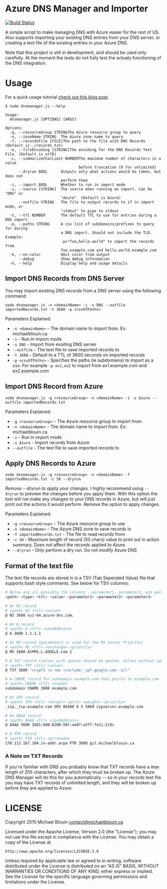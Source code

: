 # Azure DNS Manager and Importer

[![Build Status](https://travis-ci.org/Mobius5150/azurednsmanager.svg)](https://travis-ci.org/Mobius5150/azurednsmanager)

A simple script to make managing DNS with Azure easier for the rest of US. Also supports importing your existing DNS entries from your DNS server, or creating a text file of the existing entries in your Azure DNS.

Note that this project is still in development, and should be used only carefully. At the moment the tests do not fully test the actualy functioning of the DNS integration.

# Usage

For a quick usage tutorial [check out this blog post](http://michaelblouin.ca/blog/2015/12/06/managing-azure-dns-easy/).

```
$ node dnsmanager.js --help

Usage:
  dnsmanager.js [OPTIONS] [ARGS]

Options: 
  -g, --resourceGroup STRINGThe Azure resource group to query
  -n, --zoneName STRING  The Azure zone name to query
  -f, --recordsFile [FILE]The path to the file with DNS Records (Default is ./records.txt)
  -e, --fileEncoding [STRING]The encoding for the DNS Records Text File  (Default is utf8)
  -c, --summarizeCharLimit NUMBERThe maximum number of characters in a value 
                                 before truncation (0 for unlimited) 
      --dryrun BOOL      Outputs only what actions would be taken, but does not 
                         perform them 
  -i, --import BOOL      Whether to run in import mode
  -s, --source [STRING]  The source when running an import. Can be "DNS" or 
                         "Azure"  (Default is Azure)
      --outfile STRING   The file to output records to if in import mode, or 
                         "stdout" to pipe to stdout 
  -t, --ttl NUMBER       The default TTL to use for entries during a DNS import. 
  -p, --paths STRING     A csv list of subdomains/prefixes to query for during 
                         a DNS import. Should not include the TLD. Example: 
                         -p="foo,hello.world" to import the records from 
                         foo.example.com and hello.world.example.com 
  -k, --no-color         Omit color from output
      --debug            Show debug information
  -h, --help             Display help and usage details

```

## Import DNS Records from DNS Server

You may import existing DNS records from a DNS server using the following command:

```
node dnsmanager.js -n <domainName> -i -s DNS --outfile importedRecords.txt -t 3600 -p <csvOfPaths>
```

Parameters Explained:
 - `-n <domainName>` - The domain name to import from. Ex: michaelblouin.ca
 - `-i` - Run in import mode
 - `-s DNS` - Import from existing DNS server
 - `--outfile` - The text file to save imported records to
 - `-t 3600` - Default to a TTL of 3600 seconds on imported records
 - `-p <csvOfPaths>` - Specifies the paths (ie subdomains) to import as a csv. For example `-p ex1,ex2` to import from ex1.example.com and ex2.example.com

## Import DNS Record from Azure

```
node dnsmanager.js -g <resourceGroup> -n <domainName> -i -s Azure --outfile importedRecords.txt
```

Parameters Explained:
 - `-g <resourceGroup>` - The Azure resource group to import from.
 - `-n <domainName>` - The domain name to import from. Ex: michaelblouin.ca
 - `-i` - Run in import mode
 - `-s Azure` - Import records from Azure
 - `--outfile` - The text file to save imported records to

## Apply DNS Records to Azure

```
node dnsmanager.js -g <resourceGroup> -n <domainName> -f importedRecords.txt -c 50 --dryrun
```

*Remove --dryrun to apply your changes.* I highly recommend using `--dryrun` to preview the changes before you apply them. With this option the tool will not make any changes to your DNS records in Azure, but will just print out the actions it would perform. Remove the option to apply changes.

Parameters Explained:
 - `-g <resourceGroup>` - The Azure resource group to use
 - `-n <domainName>` - The Azure DNS zone to save records in
 - `-f importedRecords.txt` - The file to read records from
 - `-c 50` - Maximum length of record (50 chars) value to print out in action summary. Does not affect the records applied to Azure.
 - `--dryrun` - Only perform a dry run. Do not modify Azure DNS

## Format of the text file

The text file records are stored in is a TSV (Tab Seperated Value) file that supports bash style comments. See below for TSV columns:

```bash
# Below are all possible TSV columns - parameter1, parameter2, and parameter3 aren't needed for all record types and can be left out.
<path> <type> <ttl> <value> <parameter1> <parameter2> <parameter3>

# An NS record
# <path> NS <ttl> <value>
@ NS 3600 ns1-04.azure-dns.com.  

# An A record
# <path> A <ttl> <ipv4Address>
@ A 3600 1.1.1.1   

# An MX record (parameter1 is used for the MX Server Priority)
# <path> MX <ttl> <exchange> <priority>
@ MX 3600 ASPMX.L.GOOGLE.com 1  

# A TXT record (values with spaces should be quoted. Values without spaces can have quotes, but don't need them.)
# <path> TXT <ttl> <value>
@ TXT 3600 "v=spf1 +a +mx +include:_spf.google.com -all"   

# A CNAME record for subdomain.example.com that points to example.com
# <path> CNAME <ttl> <cname>
subdomain CNAME 3600 example.com

# An SRV record
# <path> SRV <ttl> <target> <port> <weight> <priority>
_sip._tcp.example.com SRV 86400 0 5 5060 sipserver.example.com

# An AAAA record
# <path> AAAA <ttl> <ipv6Address>
@ AAAA 3600 2601:600:8200:58f:ae87:a3ff:fe11:2c8c

# A PTR record
# <path> PTR <ttl> <ptrdname>
170.112.167.104.in-addr.arpa PTR 3600 git.michaelblouin.ca
```

### A Note on TXT Records

If you're familiar with DNS you probably know that TXT records have a max length of 255 characters, after which they must be broken up. The Azure DNS Manager will do this for you automatically -- so in your records text file you may have TXT records of unlimited length, and they will be broken up before they are applied to Azure.

# LICENSE
Copyright 2015 Michael Blouin contact@michaelblouin.ca

Licensed under the Apache License, Version 2.0 (the "License");
you may not use this file except in compliance with the License.
You may obtain a copy of the License at

    http://www.apache.org/licenses/LICENSE-2.0

Unless required by applicable law or agreed to in writing, software
distributed under the License is distributed on an "AS IS" BASIS,
WITHOUT WARRANTIES OR CONDITIONS OF ANY KIND, either express or implied.
See the License for the specific language governing permissions and
limitations under the License.

